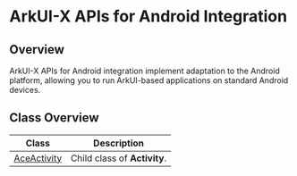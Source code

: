 # ArkUI-X APIs for Android Integration

## Overview

ArkUI-X APIs for Android integration implement adaptation to the Android platform, allowing you to run ArkUI-based applications on standard Android devices.

## Class Overview

| Class   | Description              |
| ----------- | ---------------------------------- |
| [AceActivity](AceActivity.md) | Child class of **Activity**.|
